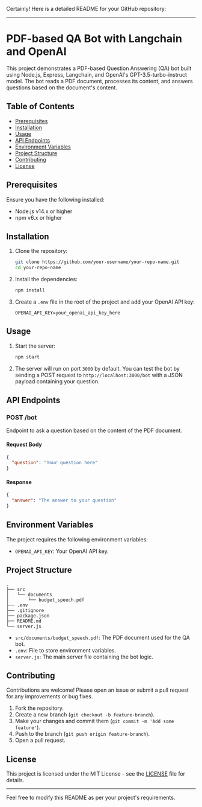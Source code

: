 Certainly! Here is a detailed README for your GitHub repository:

---

# PDF-based QA Bot with Langchain and OpenAI

This project demonstrates a PDF-based Question Answering (QA) bot built using Node.js, Express, Langchain, and OpenAI's GPT-3.5-turbo-instruct model. The bot reads a PDF document, processes its content, and answers questions based on the document's content.

## Table of Contents

- [Prerequisites](#prerequisites)
- [Installation](#installation)
- [Usage](#usage)
- [API Endpoints](#api-endpoints)
- [Environment Variables](#environment-variables)
- [Project Structure](#project-structure)
- [Contributing](#contributing)
- [License](#license)

## Prerequisites

Ensure you have the following installed:

- Node.js v14.x or higher
- npm v6.x or higher

## Installation

1. Clone the repository:

    ```sh
    git clone https://github.com/your-username/your-repo-name.git
    cd your-repo-name
    ```

2. Install the dependencies:

    ```sh
    npm install
    ```

3. Create a `.env` file in the root of the project and add your OpenAI API key:

    ```plaintext
    OPENAI_API_KEY=your_openai_api_key_here
    ```

## Usage

1. Start the server:

    ```sh
    npm start
    ```

2. The server will run on port `3000` by default. You can test the bot by sending a POST request to `http://localhost:3000/bot` with a JSON payload containing your question.

## API Endpoints

### POST /bot

Endpoint to ask a question based on the content of the PDF document.

#### Request Body

```json
{
  "question": "Your question here"
}
```

#### Response

```json
{
  "answer": "The answer to your question"
}
```

## Environment Variables

The project requires the following environment variables:

- `OPENAI_API_KEY`: Your OpenAI API key.

## Project Structure

```
.
├── src
│   └── documents
│       └── budget_speech.pdf
├── .env
├── .gitignore
├── package.json
├── README.md
└── server.js
```

- `src/documents/budget_speech.pdf`: The PDF document used for the QA bot.
- `.env`: File to store environment variables.
- `server.js`: The main server file containing the bot logic.

## Contributing

Contributions are welcome! Please open an issue or submit a pull request for any improvements or bug fixes.

1. Fork the repository.
2. Create a new branch (`git checkout -b feature-branch`).
3. Make your changes and commit them (`git commit -m 'Add some feature'`).
4. Push to the branch (`git push origin feature-branch`).
5. Open a pull request.

## License

This project is licensed under the MIT License - see the [LICENSE](LICENSE) file for details.

---

Feel free to modify this README as per your project's requirements.
